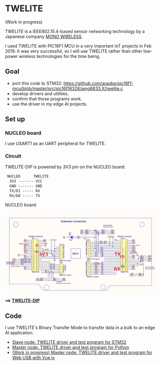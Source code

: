 # TWELITE

(Work in progress)

TWELITE is a IEEE802.15.4-based sensor networking technology by a Japanese company [MONO WIRELESS](https://mono-wireless.com/en/).

I used TWELITE with PIC16F1 MCU in a very important IoT projects in Feb 2019. It was very successful, so I will use TWELITE rather than other low-power wireless technologies for the time being.

## Goal

- port this code to STM32: https://github.com/araobp/pic16f1-mcu/blob/master/src/pic16f18326/amg8833.X/twelite.c
- develop drivers and utilities.
- confirm that those programs work.
- use the driver in my edge AI projects.

## Set up

### NUCLEO board

I use USART1 as an UART peripheral for TWELITE.

### Circuit

TWELITE-DIP is powered by 3V3 pin on the NUCLEO board:
```
 NUCLEO      TWELITE
  3V3 ------- VCC
  GND ------- GND
  TX/D1 ----- RX
  RX/D0 ----- TX

```

NUCLEO board:

<img src="./doc/Wirling.jpg" width=500>

**==> [TWELITE-DIP](https://mono-wireless.com/jp/products/TWE-APPS/App_Twelite/asset/twe_app_pins.png)**

## Code

I use TWELITE's Binary Transfer Mode to transfer data in a bulk to an edge AI application.

- [Slave node: TWELITE driver and test program for STM32](./stm32)
- [Master node: TWELITE driver and test program for Python](./python)
- [(Work in progress) Master node: TWELITE driver and test program for Web USB with Vue.js](./vue.js)

